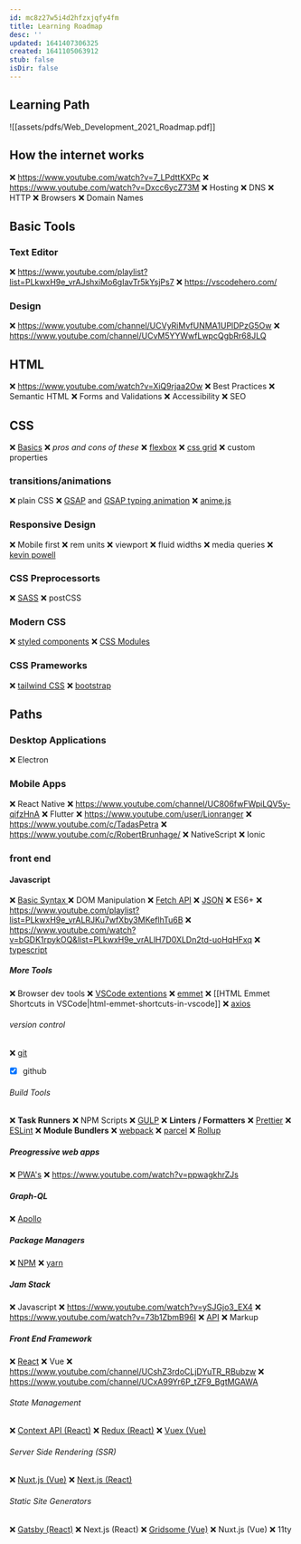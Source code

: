 ```yaml
---
id: mc8z27w5i4d2hfzxjqfy4fm
title: Learning Roadmap
desc: ''
updated: 1641407306325
created: 1641105063912
stub: false
isDir: false
---
```



## Learning Path

![[assets/pdfs/Web_Development_2021_Roadmap.pdf]]

## How the internet works

❌️ <https://www.youtube.com/watch?v=7_LPdttKXPc>
❌️ <https://www.youtube.com/watch?v=Dxcc6ycZ73M>
❌️ Hosting
❌️ DNS
❌️ HTTP
❌️ Browsers
❌️ Domain Names

## Basic Tools

### Text Editor

❌️ <https://www.youtube.com/playlist?list=PLkwxH9e_vrAJshxiMo6gIavTr5kYsjPs7>
❌️ <https://vscodehero.com/>

### Design

❌️ <https://www.youtube.com/channel/UCVyRiMvfUNMA1UPlDPzG5Ow>
❌️ <https://www.youtube.com/channel/UCvM5YYWwfLwpcQgbRr68JLQ>

## HTML

❌️ <https://www.youtube.com/watch?v=XiQ9rjaa2Ow>
❌️ Best Practices
❌️ Semantic HTML
❌️ Forms and Validations
❌️ Accessibility
❌️ SEO

## CSS

❌️ [Basics](https://www.youtube.com/watch?v=Tfjd5yzCaxk)
❌️ _pros and cons of these_
  ❌️ [flexbox](https://www.youtube.com/watch?v=qqDH0T6K5gY)
  ❌️ [css grid](https://www.youtube.com/watch?v=BDOzg4lXcSg)
❌️ custom properties

### transitions/animations

❌️ plain CSS
❌️ [GSAP](https://greensock.com/gsap/) and [GSAP typing animation](https://www.youtube.com/watch?v=ZT66N5hBiCE)
❌️ [anime.js](https://animejs.com/)

### Responsive Design

❌️ Mobile first
❌️ rem units
❌️ viewport
❌️ fluid widths
❌️ media queries
❌️ [kevin powell](https://www.youtube.com/channel/UCJZv4d5rbIKd4QHMPkcABCw)

### CSS Preprocessorts

❌️ [SASS](https://www.youtube.com/watch?v=BDOzg4lXcSg)
❌️ postCSS

### Modern CSS

❌️ [styled components](https://styled-components.com/)
❌️ [CSS Modules](https://github.com/css-modules/css-modules)

### CSS Prameworks

❌️ [tailwind CSS](https://tailwindcss.com/)
❌️ [bootstrap](https://getbootstrap.com/)

## Paths

### Desktop Applications

❌️ Electron

### Mobile Apps

❌️ React Native 
  ❌️ <https://www.youtube.com/channel/UC806fwFWpiLQV5y-qifzHnA>
❌️ Flutter
  ❌️ <https://www.youtube.com/user/Lionranger>
  ❌️ <https://www.youtube.com/c/TadasPetra>
  ❌️ <https://www.youtube.com/c/RobertBrunhage/>
❌️ NativeScript
❌️ Ionic

### front end

#### Javascript

❌️ [Basic Syntax ](https://www.youtube.com/watch?v=d5ob3WAGeZE)
❌️ DOM Manipulation 
❌️ [Fetch API](https://www.youtube.com/watch?v=djCuFrLLjVk)
❌️ [JSON](https://www.youtube.com/watch?v=s6OIOL9OMYA)
❌️ ES6+
❌️ <https://www.youtube.com/playlist?list=PLkwxH9e_vrALRJKu7wfXby3MKeflhTu6B>
❌️ <https://www.youtube.com/watch?v=bGDK1rpykOQ&list=PLkwxH9e_vrALlH7D0XLDn2td-uoHqHFxq>
❌️ [typescript](https://www.youtube.com/watch?v=ahCwqrYpIuM)

##### More Tools

❌️ Browser dev tools
❌️ [VSCode extentions](https://www.youtube.com/watch?v=c5GAS_PMXDs)
❌️ [emmet](https://www.youtube.com/watch?v=EzGWXTASWWo)
  ❌️ [[HTML Emmet Shortcuts in VSCode|html-emmet-shortcuts-in-vscode]]
❌️ [axios](https://www.youtube.com/watch?v=6LyagkoRWYA)

###### version control

❌️ [git](https://www.youtube.com/watch?v=N_bMCff8q6A)
- [x] github

###### Build Tools

❌️ **Task Runners**
  ❌️ NPM Scripts
  ❌️ [GULP](https://www.youtube.com/watch?v=-lG0kDeuSJk)
❌️ **Linters / Formatters**
  ❌️ [Prettier](https://prettier.io/)
  ❌️ [ESLint](https://eslint.org/)
❌️ **Module Bundlers**
  ❌️ [webpack](https://www.youtube.com/watch?v=MpGLUVbqoYQ)
  ❌️ [parcel](https://www.youtube.com/watch?v=ONwotPEpinI)
  ❌️ [Rollup](https://rollupjs.org/guide/en/)

##### Preogressive web apps

❌️ [PWA's](https://www.youtube.com/playlist?list=PL4cUxeGkcC9gTxqJBcDmoi5Q2pzDusSL7)
❌️ <https://www.youtube.com/watch?v=ppwagkhrZJs>

##### Graph-QL

❌️ [Apollo](https://www.youtube.com/watch?v=ed8SzALpx1Q)

##### Package Managers

❌️ [NPM](https://nodejs.org/en/)
❌️ [yarn](https://classic.yarnpkg.com/en/docs/install)

##### Jam Stack

❌️ Javascript
  ❌️ <https://www.youtube.com/watch?v=ySJGjo3_EX4>
  ❌️ <https://www.youtube.com/watch?v=73b1ZbmB96I>
❌️ [API](https://developer.mozilla.org/en-US/docs/Web/API/Web_Speech_API)
❌️ Markup

##### Front End Framework

❌️ [React](https://www.youtube.com/watch?v=UGcALH8kPC0&list=PLkwxH9e_vrAK4TdffpxKY3QGyHCpxFcQ0)
❌️ Vue
  ❌️ <https://www.youtube.com/channel/UCshZ3rdoCLjDYuTR_RBubzw>
  ❌️ <https://www.youtube.com/channel/UCxA99Yr6P_tZF9_BgtMGAWA>

###### State Management

❌️ [Context API (React)](https://www.youtube.com/watch?v=35lXWvCuM8o)
❌️ [Redux (React)](https://www.youtube.com/watch?v=CVpUuw9XSjY)
❌️ [Vuex (Vue)](https://www.youtube.com/watch?v=oxUyIzDbZts)

###### Server Side Rendering (SSR)

❌️ [Nuxt.js (Vue)](https://www.youtube.com/watch?v=ltzlhAxJr74)
❌️ [Next.js (React)](https://www.youtube.com/channel/UC7Wpv0Aft4NPNhHWW_JC4GQ)

###### Static Site Generators

❌️ [Gatsby (React)](https://www.youtube.com/user/Weibenfalk)
❌️ Next.js (React)
❌️ [Gridsome (Vue)](https://www.youtube.com/watch?v=vB6rmWCmANA)
❌️ Nuxt.js (Vue) 
❌️ 11ty

